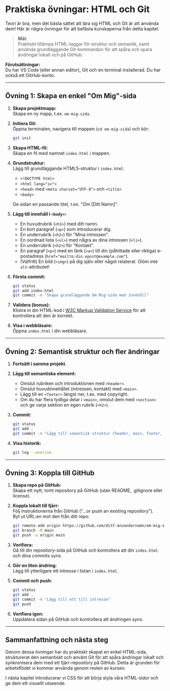 # Praktiska övningar: HTML och Git

Teori är bra, men det bästa sättet att lära sig HTML och Git är att använda dem! Här är några övningar för att befästa kunskaperna från detta kapitel.

> **Mål:**  
> Praktiskt tillämpa HTML-taggar för struktur och semantik, samt använda grundläggande Git-kommandon för att spåra och spara ändringar lokalt och på GitHub.

**Förutsättningar:**  
Du har VS Code (eller annan editor), Git och en terminal installerad. Du har också ett GitHub-konto.

---

## Övning 1: Skapa en enkel "Om Mig"-sida

1. **Skapa projektmapp:**  
   Skapa en ny mapp, t.ex. `om-mig-sida`.

2. **Initiera Git:**  
   Öppna terminalen, navigera till mappen (`cd om-mig-sida`) och kör:
   ```bash
   git init
   ```

3. **Skapa HTML-fil:**  
   Skapa en fil med namnet `index.html` i mappen.

4. **Grundstruktur:**  
   Lägg till grundläggande HTML5-struktur i `index.html`:
   - `<!DOCTYPE html>`
   - `<html lang="sv">`
   - `<head>` med `<meta charset="UTF-8">` och `<title>`
   - `<body>`

   Ge sidan en passande titel, t.ex. "Om [Ditt Namn]".

5. **Lägg till innehåll i `<body>`:**
   - En huvudrubrik (`<h1>`) med ditt namn.
   - En kort paragraf (`<p>`) som introducerar dig.
   - En underrubrik (`<h2>`) för "Mina intressen".
   - En oordnad lista (`<ul>`) med några av dina intressen (`<li>`).
   - En underrubrik (`<h2>`) för "Kontakt".
   - En paragraf (`<p>`) med en länk (`<a>`) till din (påhittade eller riktiga) e-postadress (`href="mailto:din.epost@example.com"`).
   - (Valfritt) En bild (`<img>`) på dig själv eller något relaterat. Glöm inte `alt`-attributet!

6. **Första commit:**
   ```bash
   git status
   git add index.html
   git commit -m "Skapa grundläggande Om Mig-sida med innehåll"
   ```

7. **Validera (bonus):**  
   Klistra in din HTML-kod i [W3C Markup Validation Service](https://validator.w3.org/) för att kontrollera att den är korrekt.

8. **Visa i webbläsare:**  
   Öppna `index.html` i din webbläsare.

---

## Övning 2: Semantisk struktur och fler ändringar

1. **Fortsätt i samma projekt.**

2. **Lägg till semantiska element:**  
   - Omslut rubriken och introduktionen med `<header>`.
   - Omslut huvudinnehållet (intressen, kontakt) med `<main>`.
   - Lägg till en `<footer>` längst ner, t.ex. med copyright.
   - Om du har flera tydliga delar i `<main>`, omslut dem med `<section>` och ge varje sektion en egen rubrik (`<h2>`).

3. **Commit:**
   ```bash
   git status
   git add .
   git commit -m "Lägg till semantisk struktur (header, main, footer, sections)"
   ```

4. **Visa historik:**  
   ```bash
   git log --oneline
   ```

---

## Övning 3: Koppla till GitHub

1. **Skapa repo på GitHub:**  
   Skapa ett nytt, tomt repository på GitHub (utan README, .gitignore eller license).

2. **Koppla lokalt till fjärr:**  
   Följ instruktionerna från GitHub ("…or push an existing repository").  
   Byt ut URL:en mot den från ditt repo:
   ```bash
   git remote add origin https://github.com/ditt-anvandarnamn/om-mig-sida.git
   git branch -M main
   git push -u origin main
   ```

3. **Verifiera:**  
   Gå till din repository-sida på GitHub och kontrollera att din `index.html` och dina commits syns.

4. **Gör en liten ändring:**  
   Lägg till ytterligare ett intresse i listan i `index.html`.

5. **Commit och push:**
   ```bash
   git status
   git add .
   git commit -m "Lägg till ett till intresse"
   git push
   ```

6. **Verifiera igen:**  
   Uppdatera sidan på GitHub och kontrollera att ändringen syns.

---

## Sammanfattning och nästa steg

Genom dessa övningar har du praktiskt skapat en enkel HTML-sida, strukturerat den semantiskt och använt Git för att spåra ändringar lokalt och synkronisera dem med ett fjärr-repository på GitHub. Detta är grunden för arbetsflödet vi kommer använda genom resten av kursen.

I nästa kapitel introducerar vi CSS för att börja styla våra HTML-sidor och ge dem ett visuellt utseende.
